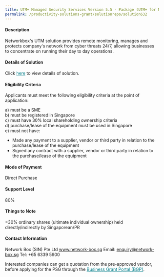 ```yaml
---
title: UTM+ Managed Security Services Version 5.5 - Package (UTM+ for Max 40)
permalink: /productivity-solutions-grant/solutionrepo/solution632
---
```


#### Description

Networkbox's UTM solution provides remote monitoring, manages and protects company's network from cyber threats 24/7, allowing businesses to concentrate on running their day to day operations. 

#### Details of Solution

Click <a href='https://govassist.gobusiness.gov.sg/images/psg/Network_Box_(SIN)_Annex_3_Part_3.pdf' style='color:#037e8a'>here</a> to view details of solution.

#### Eligibility Criteria

Applicants must meet the following eligibility criteria at the point of application:

a) must be a SME <br>
b) must be registered in Singapore <br>
c) must have 30% local shareholding ownership criteria <br>
d) purchase/lease of the equipment must be used in Singapore <br>
e) must not have:
- Made any payment to a supplier, vendor or third party in relation to the purchase/lease of the equipment
- Signed any contract with a supplier, vendor or third party in relation to the purchase/lease of the equipment

#### Mode of Payment
Direct Purchase

#### Support Level
80%

#### Things to Note
=30% ordinary shares (ultimate individual ownership) held directly/indirectly by Singaporean/PR

#### Contact Information
Network Box (SIN) Pte Ltd
www.network-box.sg
Email: enquiry@network-box.sg
Tel: +65 6339 5900

Interested companies can get a quotation from the pre-approved vendor, before applying for the PSG through the <a target='_blank' style='color:#037e8a' href='https://www.businessgrants.gov.sg/'>Business Grant Portal (BGP)</a>.
